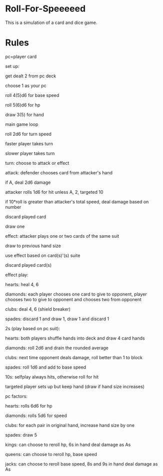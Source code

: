 Roll-For-Speeeeed
=================
This is a simulation of a card and dice game.

Rules
=====
pc=player card


set up:

get dealt 2 from pc deck

choose 1 as your pc

roll 4(5)d6 for base speed

roll 5(6)d6 for hp

draw 3(5) for hand


main game loop

roll 2d6 for turn speed

faster player takes turn

slower player takes turn


turn: choose to attack or effect

attack: defender chooses card from attacker's hand

if A, deal 2d6 damage

attacker rolls 1d6 for hit unless A, 2, targeted 10

if 10*roll is greater than attacker's total speed, deal damage based on number

discard played card

draw one


effect: attacker plays one or two cards of the same suit

draw to previous hand size

use effect based on card(s)'(s) suite

discard played card(s)


effect play:

hearts: heal 4, 6

diamonds: each player chooses one card to give to opponent, player chooses two to give to opponent and chooses two from opponent

clubs: deal 4, 6 (shield breaker)

spades: discard 1 and draw 1, draw 1 and discard 1


2s (play based on pc suit):

hearts: both players shuffle hands into deck and draw 4 card hands

diamonds: roll 2d6 and drain the rounded average

clubs: next time opponent deals damage, roll better than 1 to block

spades: roll 1d6 and add to base speed


10s: selfplay always hits, otherwise roll for hit

targeted player sets up but keep hand (draw if hand size increases)


pc factors:

hearts: rolls 6d6 for hp

diamonds: rolls 5d6 for speed

clubs: for each pair in original hand, increase hand size by one

spades: draw 5

kings: can choose to reroll hp, 6s in hand deal damage as As

queens: can choose to reroll hp, base speed

jacks: can choose to reroll base speed, 8s and 9s in hand deal damage as As
